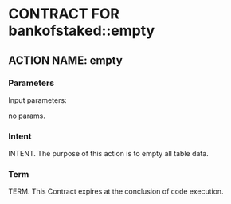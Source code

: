 # CONTRACT FOR bankofstaked::empty

## ACTION NAME: empty

### Parameters
Input parameters:

no params.

### Intent
INTENT. The purpose of this action is to empty all table data.

### Term
TERM. This Contract expires at the conclusion of code execution.
